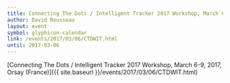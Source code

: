 ```yaml
---
title: Connecting The Dots / Intelligent Tracker 2017 Workshop, March 6-9, Orsay
author: David Rousseau
layout: event
symbol: glyphicon-calendar
link: /events/2017/03/06/CTDWIT.html
until: 2017-03-06
---
```


[Connecting The Dots / Intelligent Tracker 2017 Workshop, March 6-9, 2017, Orsay
(France)]({{ site.baseurl }}/events/2017/03/06/CTDWIT.html)
